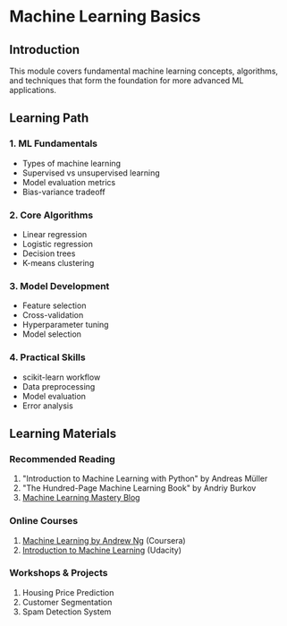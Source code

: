 # Machine Learning Basics

## Introduction
This module covers fundamental machine learning concepts, algorithms, and techniques that form the foundation for more advanced ML applications.

## Learning Path

### 1. ML Fundamentals
- Types of machine learning
- Supervised vs unsupervised learning
- Model evaluation metrics
- Bias-variance tradeoff

### 2. Core Algorithms
- Linear regression
- Logistic regression
- Decision trees
- K-means clustering

### 3. Model Development
- Feature selection
- Cross-validation
- Hyperparameter tuning
- Model selection

### 4. Practical Skills
- scikit-learn workflow
- Data preprocessing
- Model evaluation
- Error analysis

## Learning Materials

### Recommended Reading
1. "Introduction to Machine Learning with Python" by Andreas Müller
2. "The Hundred-Page Machine Learning Book" by Andriy Burkov
3. [Machine Learning Mastery Blog](https://machinelearningmastery.com/)

### Online Courses
1. [Machine Learning by Andrew Ng](https://www.coursera.org/learn/machine-learning) (Coursera)
2. [Introduction to Machine Learning](https://www.udacity.com/course/intro-to-machine-learning--ud120) (Udacity)

### Workshops & Projects
1. Housing Price Prediction
2. Customer Segmentation
3. Spam Detection System